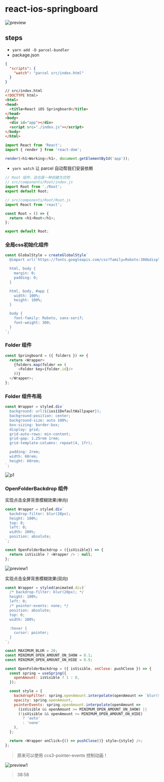 # react-ios-springboard

![preview](./preview.gif)

## steps

- `yarn add -D parcel-bundler`
- package.json

```json
{
  "scripts": {
    "watch": "parcel src/index.html"
  }
}
```

```html
// src/index.html
<!DOCTYPE html>
<html>
<head>
  <title>React iOS Springboard</title>
</head>
<body>
  <div id="app"></div>
  <script src="./index.js"></script>
</body>
</html>
```

```js
import React from 'React';
import { render } from 'react-dom';

render(<h1>Working</h1>, document.getElementById('app'));
```

- `yarn watch` 让 parcel 自动帮我们安装依赖

```js
// Root 组件，这也是一种创建方式吧
// src/components/Root/index.js
import Root from './Root';
export default Root;

// src/components/Root/Root.js
import React from 'react';

const Root = () => {
  return <h1>Root</h1>;
};

export default Root;
```

### 全局css初始化组件

```js
const GlobalStyle = createGlobalStyle`
  @import url('https://fonts.googleapis.com/css?family=Roboto:300&display=swap');

  html, body {
    margin: 0;
    padding: 0;
  }

  html, body, #app {
    width: 100%;
    height: 100%;
  }

  body {
    font-family: Roboto, sans-serif;
    font-weight: 300;
  }
`;
```

### Folder 组件

```js
const Springboard = ({ folders }) => {
  return <Wrapper>
    {folders.map(folder => (
      <Folder key={folder.id}/>
    ))}
  </Wrapper>;
};
```

### Folder 组件布局

```js
const Wrapper = styled.div`
  background: url(${ios11DefaultWallpaper});
  background-position: center;
  background-size: auto 100%;
  box-sizing: border-box;
  display: grid;
  grid-auto-rows: min-content;
  grid-gap: 1.25rem 1rem;
  grid-template-columns: repeat(4, 1fr);

  padding: 2rem;
  width: 60rem;
  height: 60rem;
`;
```

![p1](./preview/p1.png)

### OpenFolderBackdrop 组件

实现点击全屏背景模糊效果(单向)

```js
const Wrapper = styled.div`
  backdrop-filter: blur(20px);
  height: 100%;
  top: 0;
  left: 0;
  width: 100%;
  position: absolute;
`;

const OpenFolderBackdrop = ({isVisible}) => {
  return isVisible ? <Wrapper /> : null;
};
```

![preview1](./preview/backdrop.gif)

实现点击全屏背景模糊效果(双向)

```js
const Wrapper = styled(animated.div)`
  /* backdrop-filter: blur(20px); */
  height: 100%;
  left: 0;
  /* pointer-events: none; */
  position: absolute;
  top: 0;
  width: 100%;

  :hover {
    cursor: pointer;
  }
`;

const MAXIMUM_BLUR = 20;
const MINIMUM_OPEN_AMOUNT_ON_SHOW = 0.1;
const MINIMUM_OPEN_AMOUNT_ON_HIDE = 0.9;

const OpenFolderBackdrop = ({ isVisible, onClose: pushClose }) => {
  const spring = useSpring({
    openAmount: isVisible ? 1 : 0,
  });

  const style = {
    backdropFilter: spring.openAmount.interpolate(openAmount => `blur(${openAmount * MAXIMUM_BLUR}px)`),
    opacity: spring.openAmount,
    pointerEvents: spring.openAmount.interpolate(openAmount =>
      (isVisible && openAmount >= MINIMUM_OPEN_AMOUNT_ON_SHOW) ||
      (!isVisible && openAmount >= MINIMUM_OPEN_AMOUNT_ON_HIDE)
        ? 'auto'
        : 'none'
    ),
  };

  return <Wrapper onClick={() => pushClose()} style={style} />;
};
```

> 原来可以使用 ccs3-pointer-events 控制动画！

![preview1](./preview/backdrop-sring.gif)

> 38:58
